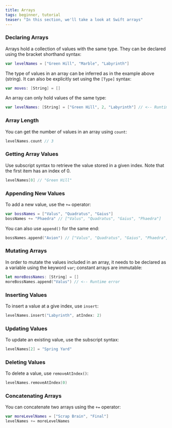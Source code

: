 ```yaml
---
title: Arrays
tags: beginner, tutorial
teaser: "In this section, we'll take a look at Swift arrays"
---
```


### Declaring Arrays

Arrays hold a collection of values with the same type. They
can be declared using the bracket shorthand syntax:

~~~swift
var levelNames = ["Green Hill", "Marble", "Labyrinth"]
~~~

The type of values in an array can be inferred as in the example above (string).
It can also be explicitly set using the `[Type]` syntax:

~~~swift
var moves: [String] = []
~~~

An array can only hold values of the same type:

~~~swift
var levelNames: [String] = ["Green Hill", 2, "Labyrinth"] // <-- Runtime error
~~~

### Array Length

You can get the number of values in an array using `count`:

~~~swift
levelNames.count // 3
~~~

### Getting Array Values

Use subscript syntax to retrieve the value stored in a given index. Note that the first item has an
index of 0.

~~~swift
levelNames[0] // "Green Hill"
~~~

### Appending New Values

To add a new value, use the `+=` operator:

~~~swift
var bossNames = ["Valus", "Quadratus", "Gaius"]
bossNames += "Phaedra" // ["Valus", "Quadratus", "Gaius", "Phaedra"]
~~~

You can also use `append()` for the same end:

~~~swift
bossNames.append("Avion") // ["Valus", "Quadratus", "Gaius", "Phaedra", "Avion"]
~~~

### Mutating Arrays

In order to mutate the values included in an array, it needs to be declared as a variable using the
keyword `var`; constant arrays are immutable:

~~~swift
let moreBossNames: [String] = []
moreBossNames.append("Valus") // <-- Runtime error
~~~

### Inserting Values

To insert a value at a give index, use `insert`:

~~~swift
levelNames.insert("Labyrinth", atIndex: 2)
~~~

### Updating Values

To update an existing value, use the subscript syntax:

~~~swift
levelNames[2] = "Spring Yard"
~~~

### Deleting Values

To delete a value, use `removeAtIndex()`:

~~~swift
levelNames.removeAtIndex(0)
~~~

### Concatenating Arrays

You can concatenate two arrays using the `+=` operator:

~~~swift
var moreLevelNames = ["Scrap Brain", "Final"]
levelNames += moreLevelNames
~~~
